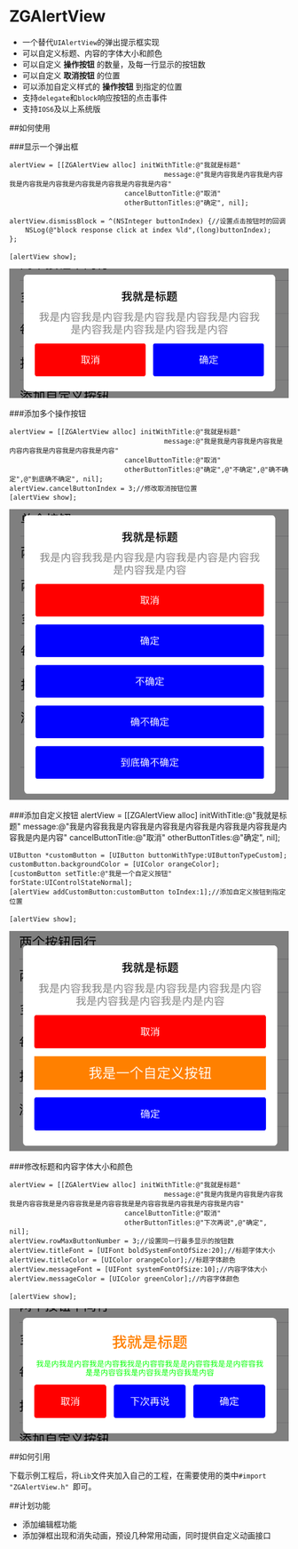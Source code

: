 # ZGAlertView

* 一个替代`UIAlertView`的弹出提示框实现
* 可以自定义标题、内容的字体大小和颜色
* 可以自定义 **操作按钮** 的数量，及每一行显示的按钮数
* 可以自定义 **取消按钮** 的位置
* 可以添加自定义样式的 **操作按钮** 到指定的位置
* 支持`delegate`和`block`响应按钮的点击事件
* 支持`IOS6`及以上系统版

##如何使用

###显示一个弹出框

	alertView = [[ZGAlertView alloc] initWithTitle:@"我就是标题"
                                           message:@"我是内容我是内容我是内容我是内容我是内容我是内容我是内容我是内容我是内容"
                                 cancelButtonTitle:@"取消"
                                 otherButtonTitles:@"确定", nil];
                                 
    alertView.dismissBlock = ^(NSInteger buttonIndex) {//设置点击按钮时的回调
        NSLog(@"block response click at index %ld",(long)buttonIndex);
    };
    
    [alertView show];
            
![normal](images/normal.png)

###添加多个操作按钮

	alertView = [[ZGAlertView alloc] initWithTitle:@"我就是标题"
                                           message:@"我是我是内容我是内容我是内容内容我是内容我是内容我是内容"
                                 cancelButtonTitle:@"取消"
                                 otherButtonTitles:@"确定",@"不确定",@"确不确定",@"到底确不确定", nil];
    alertView.cancelButtonIndex = 3;//修改取消按钮位置
    [alertView show];

![multi](images/multi.png)

###添加自定义按钮
	alertView = [[ZGAlertView alloc] initWithTitle:@"我就是标题"
                                           message:@"我是内容我我是内容我是内容我是内容我是内容我是内容我是内容我是内是内容"
                                 cancelButtonTitle:@"取消"
                                 otherButtonTitles:@"确定", nil];
            
    UIButton *customButton = [UIButton buttonWithType:UIButtonTypeCustom];
    customButton.backgroundColor = [UIColor orangeColor];
    [customButton setTitle:@"我是一个自定义按钮" forState:UIControlStateNormal];
    [alertView addCustomButton:customButton toIndex:1];//添加自定义按钮到指定位置
            
    [alertView show];

![custom](images/custom.png)

###修改标题和内容字体大小和颜色

	alertView = [[ZGAlertView alloc] initWithTitle:@"我就是标题"
                                           message:@"我是内我是内容我是内容我我是内容容我是是内容容我是是内容容我是是内容容我是内容我是内容我是内容"
                                 cancelButtonTitle:@"取消"
                                 otherButtonTitles:@"下次再说",@"确定", nil];
    alertView.rowMaxButtonNumber = 3;//设置同一行最多显示的按钮数
    alertView.titleFont = [UIFont boldSystemFontOfSize:20];//标题字体大小
    alertView.titleColor = [UIColor orangeColor];//标题字体颜色
    alertView.messageFont = [UIFont systemFontOfSize:10];//内容字体大小
    alertView.messageColor = [UIColor greenColor];//内容字体颜色
    
    [alertView show];

![alterFont](images/alterFont.png)

##如何引用

下载示例工程后，将`Lib`文件夹加入自己的工程，在需要使用的类中`#import "ZGAlertView.h" `即可。

##计划功能

* 添加编辑框功能
* 添加弹框出现和消失动画，预设几种常用动画，同时提供自定义动画接口